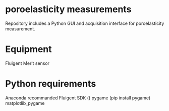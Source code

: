 # poroelasticity measurements
Repository includes a Python GUI and acquisition interface for poroelasticity measurement.
# Equipment
Fluigent
Merit sensor

# Python requirements
Anaconda recommanded
Fluigent SDK ()
pygame (pip install pygame)
matplotlib_pygame
